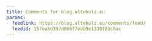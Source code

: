 ```yaml
---
title: Comments for blog.alteholz.eu
params:
  feedlink: https://blog.alteholz.eu/comments/feed/
  feedid: 157ea6d397d666f7edb9e1330f03c0ac
---
```

